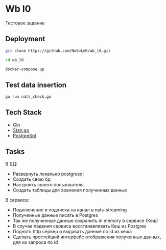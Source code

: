 
# Wb l0

Тестовое задание


## Deployment


```bash
git clone https://github.com/NeSoLeK/wb_l0.git
```

```bash
cd wb_l0
```

```bash
docker-compose up

```



## Test data insertion

```bash
go run nats_check.go
```


## Tech Stack

* [Gin](https://github.com/gin-gonic/gin)
* [Stan.go](https://github.com/nats-io/stan.go)
* [PostgreSql](https://github.com/lib/pq)


## Tasks

В БД: 
* Развернуть локально postgresql
* Создать свою бд
* Настроить своего пользователя. 
* Создать таблицы для хранения полученных данных

В сервисе:
* Подключение и подписка на канал в nats-streaming
* Полученные данные писать в Postgres
* Так же полученные данные сохранить in memory в сервисе (Кеш)
* В случае падения сервиса восстанавливать Кеш из Postgres
* Поднять http сервер и выдавать данные по id из кеша
* Сделать простейший интерфейс отображения полученных данных, для их запроса по id
